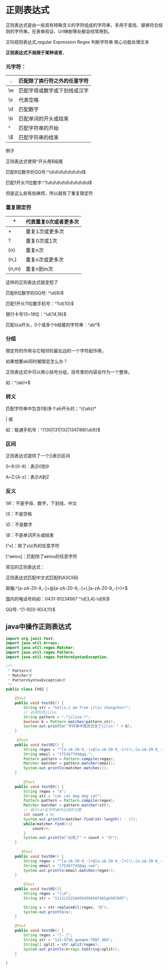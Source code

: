 # 正则表达式

正则表达式是由一些具有特殊含义的字符组成的字符串，多用于查找、替换符合规则的字符串。在表单验证、Url映射等处都会经常用到。

又叫规则表达式,regular Expression Regex
判断字符串 核心功能处理文本

**正则表达式不局限于某种语言**，

### 元字符：

| .    | 匹配除了换行符之外的任意字符 |
| ---- | ---------------------------- |
| \w   | 匹配字母或数字或下划线或汉字 |
| \s   | 代表空格                     |
| \d   | 匹配数字                     |
| \b   | 匹配单词的开头或结束         |
| \^   | 匹配字符串的开始             |
| \\$  | 匹配字符串的结束             |

例子

正则表达式使用^开头用$结尾

匹配8位数字的QQ号:^\d\d\d\d\d\d\d\d$

匹配1开头11位数字:^1\d\d\d\d\d\d\d\d\d\d$

但是这么些有些麻烦，所以就有了重复限定符

### 重复限定符

| \*    | 代表重复0次或者更多次 |
| ----- | --------------------- |
| +     | 重复1次或更多次       |
| ?     | 重复0次或1次          |
| {n}   | 重复n次               |
| {n,}  | 重复n次或更多次       |
| {n,m} | 重复n到m次            |

这样的正则表达式就变短了

匹配8位数字的QQ号: ^\d{8}$

匹配1开头11位数手机号：^1\d{10}$

银行卡号13~18位：^\d{14,18}$

匹配以a开头，0个或多个b结尾的字符串：^ab*$

### 分组

限定符的作用与它相邻的最左边的一个字符起作用，

如果想要ab同时被限定怎么办？

正则表达式中可以用小括号分组，括号里的内容会作为一个整体。

如：^(ab)*$

### 转义

匹配字符串中包含0到多个ab开头的；^((\ab\))*

| 或

如：联通手机号：^(130|131|132|134|186)\d{8}$

### 区间

正则表达式提供了一个[]表示区间

0~9:[0-9]：表示0到9

A~Z:[A-z]：表示A到Z

### 反义

\W：不是字母、数字，下划线、中文

\S：不是空格

\D：不是数字

\B：不是单词开头或结束

[^x]：除了x以外的任意字符

[^aeiou]：匹配除了aeiou的任意字符

常见的正则表达式：

正则表达式匹配中文式匹配的ASCⅡ码

邮箱:^[a-zA-Z0-9_-]+@[a-zA-Z0-9_-]+(\.[a-zA-Z0-9_-]+)+$

国内的电话号码如：0431-81234567   ^\d[3,4]-\d[8]$

QQ号: ^\[1-9][0-9]{4,11}$

## java中操作正则表达式

```java
import org.junit.Test;
import java.util.Arrays;
import java.util.regex.Matcher;
import java.util.regex.Pattern;
import java.util.regex.PatternSyntaxException;

/**
 * Pattern类
 * Matcher类
 * PatternSyntaxException类
 */
public class Ch02 {

    @Test
    public void test01() {
        String str = "hello,i am from jilin changchun!";
        // 必须包含jilin
        String pattern = ".*jilina.*";
        boolean b = Pattern.matches(pattern,str);
        System.out.println("字符串中是否包含了jilin：" + b);
    }
    
     @Test
    public void test02() {
        String regex = "^[a-zA-Z0-9_-]+@[a-zA-Z0-9_-]+(\\.[a-zA-Z0-9_-]+)+$";
        String email = "175367745@qq.";
        Pattern pattern = Pattern.compile(regex);
        Matcher matcher = pattern.matcher(email);
        System.out.println(matcher.matches());
    }
    
        @Test
    public void test03() {
        String regex = "a";
        String str = "cat cat dog dog cat";
        Pattern pattern = Pattern.compile(regex);
        Matcher matcher = pattern.matcher(str);
        // 统计cat在字符串中出现的次数
        int count = 0;
        System.out.println(matcher.find(str.length() - 1));
        while(matcher.find()){
            count++;
        }
        System.out.println("出现了" + count + "次");
    }
    
       @Test
    public void test04() {
        String regex = "^[a-zA-Z0-9_-]+@[a-zA-Z0-9_-]+(\\.[a-zA-Z0-9_-]+)+$";
        String email = "175367745@qq.com";
        System.out.println(email.matches(regex));
    }
    
        @Test
    public void test05(){
        String regex = "\\d";
        String str = "1111c2222d456456456f465gh987897";

        String s = str.replaceAll(regex, "@");
        System.out.println(s);
    }
    
    @Test
    public void test06() {
        String regex = "[-_]";
        String str = "123-4756_qweqwe-7987_465";
        String[] split = str.split(regex);
        System.out.println(Arrays.toString(split));
    }
    
}

```

